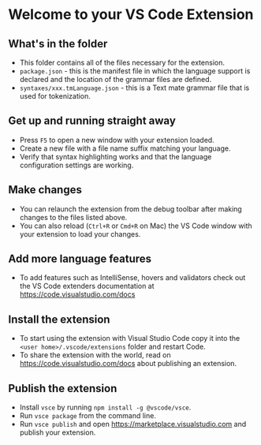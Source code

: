 # Welcome to your VS Code Extension

## What's in the folder

* This folder contains all of the files necessary for the extension.
* `package.json` - this is the manifest file in which the language support is declared and the location of the grammar files are defined.
* `syntaxes/xxx.tmLanguage.json` - this is a Text mate grammar file that is used for tokenization.

## Get up and running straight away

* Press `F5` to open a new window with your extension loaded.
* Create a new file with a file name suffix matching your language.
* Verify that syntax highlighting works and that the language configuration settings are working.

## Make changes

* You can relaunch the extension from the debug toolbar after making changes to the files listed above.
* You can also reload (`Ctrl+R` or `Cmd+R` on Mac) the VS Code window with your extension to load your changes.

## Add more language features

* To add features such as IntelliSense, hovers and validators check out the VS Code extenders documentation at https://code.visualstudio.com/docs

## Install the extension

* To start using the extension with Visual Studio Code copy it into the `<user home>/.vscode/extensions` folder and restart Code.
* To share the extension with the world, read on https://code.visualstudio.com/docs about publishing an extension.

## Publish the extension

* Install `vsce` by running `npm install -g @vscode/vsce`.
* Run `vsce package` from the command line.
* Run `vsce publish` and open https://marketplace.visualstudio.com and publish your extension.
